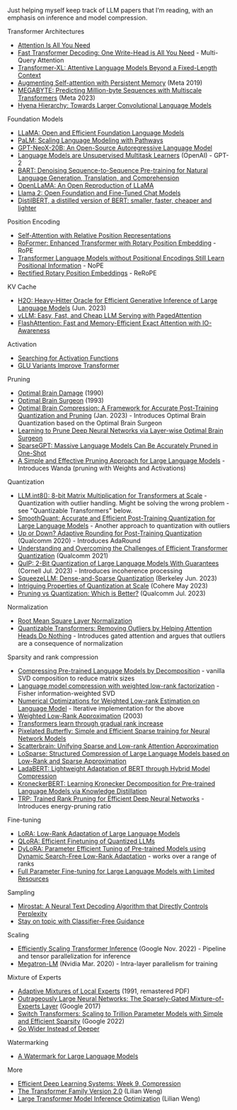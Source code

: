 Just helping myself keep track of LLM papers that I‘m reading, with an emphasis on inference and model compression.

Transformer Architectures

* [Attention Is All You Need](https://arxiv.org/abs/1706.03762)
* [Fast Transformer Decoding: One Write-Head is All You Need](https://arxiv.org/abs/1911.02150) - Multi-Query Attention
* [Transformer-XL: Attentive Language Models Beyond a Fixed-Length Context](https://arxiv.org/abs/1901.02860)
* [Augmenting Self-attention with Persistent Memory](https://arxiv.org/abs/1907.01470) (Meta 2019)
* [MEGABYTE: Predicting Million-byte Sequences with Multiscale Transformers](https://arxiv.org/abs/2305.07185) (Meta 2023)
* [Hyena Hierarchy: Towards Larger Convolutional Language Models](https://arxiv.org/abs/2302.10866)

Foundation Models

* [LLaMA: Open and Efficient Foundation Language Models](https://arxiv.org/abs/2302.13971)
* [PaLM: Scaling Language Modeling with Pathways](https://arxiv.org/abs/2204.02311)
* [GPT-NeoX-20B: An Open-Source Autoregressive Language Model](https://arxiv.org/abs/2204.06745)
* [Language Models are Unsupervised Multitask Learners](https://d4mucfpksywv.cloudfront.net/better-language-models/language_models_are_unsupervised_multitask_learners.pdf) (OpenAI) - GPT-2
* [BART: Denoising Sequence-to-Sequence Pre-training for Natural Language Generation, Translation, and Comprehension](https://arxiv.org/abs/1910.13461)
* [OpenLLaMA: An Open Reproduction of LLaMA](https://github.com/openlm-research/open_llama)
* [Llama 2: Open Foundation and Fine-Tuned Chat Models](https://ai.meta.com/research/publications/llama-2-open-foundation-and-fine-tuned-chat-models/)
* [DistilBERT, a distilled version of BERT: smaller, faster, cheaper and lighter](https://arxiv.org/abs/1910.01108)

Position Encoding

* [Self-Attention with Relative Position Representations](https://arxiv.org/abs/1803.02155)
* [RoFormer: Enhanced Transformer with Rotary Position Embedding](https://arxiv.org/abs/2104.09864) - RoPE
* [Transformer Language Models without Positional Encodings Still Learn Positional Information](https://arxiv.org/abs/2203.16634) - NoPE
* [Rectified Rotary Position Embeddings](https://github.com/bojone/rerope) - ReRoPE

KV Cache

* [H2O: Heavy-Hitter Oracle for Efficient Generative Inference of Large Language Models](https://arxiv.org/abs/2306.14048) (Jun. 2023)
* [vLLM: Easy, Fast, and Cheap LLM Serving with PagedAttention](https://vllm.ai)
* [FlashAttention: Fast and Memory-Efficient Exact Attention with IO-Awareness](https://arxiv.org/abs/2205.14135)

Activation

* [Searching for Activation Functions](https://arxiv.org/abs/1710.05941)
* [GLU Variants Improve Transformer](https://arxiv.org/abs/2002.05202)

Pruning

* [Optimal Brain Damage](https://proceedings.neurips.cc/paper/1989/hash/6c9882bbac1c7093bd25041881277658-Abstract.html) (1990)
* [Optimal Brain Surgeon](https://proceedings.neurips.cc/paper/1992/file/303ed4c69846ab36c2904d3ba8573050-Paper.pdf) (1993)
* [Optimal Brain Compression: A Framework for Accurate Post-Training Quantization and Pruning](https://arxiv.org/abs/2208.11580) (Jan. 2023) - Introduces Optimal Brain Quantization based on the Optimal Brain Surgeon
* [Learning to Prune Deep Neural Networks via Layer-wise Optimal Brain Surgeon](https://arxiv.org/abs/1705.07565)
* [SparseGPT: Massive Language Models Can Be Accurately Pruned in One-Shot](https://arxiv.org/abs/2301.00774)
* [A Simple and Effective Pruning Approach for Large Language Models](https://arxiv.org/abs/2306.11695) - Introduces Wanda (pruning with Weights and Activations)

Quantization

* [LLM.int8(): 8-bit Matrix Multiplication for Transformers at Scale](https://arxiv.org/abs/2208.07339) - Quantization with outlier handling. Might be solving the wrong problem - see "Quantizable Transformers" below.
* [SmoothQuant: Accurate and Efficient Post-Training Quantization for Large Language Models](https://arxiv.org/abs/2211.10438) - Another approach to quantization with outliers
* [Up or Down? Adaptive Rounding for Post-Training Quantization](https://arxiv.org/abs/2004.10568) (Qualcomm 2020) - Introduces AdaRound
* [Understanding and Overcoming the Challenges of Efficient Transformer Quantization](https://arxiv.org/abs/2109.12948) (Qualcomm 2021)
* [QuIP: 2-Bit Quantization of Large Language Models With Guarantees](https://arxiv.org/abs/2307.13304) (Cornell Jul. 2023) - Introduces incoherence processing
* [SqueezeLLM: Dense-and-Sparse Quantization](https://arxiv.org/abs/2306.07629) (Berkeley Jun. 2023)
* [Intriguing Properties of Quantization at Scale](https://arxiv.org/abs/2305.19268) (Cohere May 2023)
* [Pruning vs Quantization: Which is Better?](https://arxiv.org/abs/2307.02973) (Qualcomm Jul. 2023)

Normalization

* [Root Mean Square Layer Normalization](https://arxiv.org/abs/1910.07467)
* [Quantizable Transformers: Removing Outliers by Helping Attention Heads Do Nothing](https://arxiv.org/abs/2306.12929) - Introduces gated attention and argues that outliers are a consequence of normalization

Sparsity and rank compression

* [Compressing Pre-trained Language Models by Decomposition](https://aclanthology.org/2020.aacl-main.88/) - vanilla SVD composition to reduce matrix sizes
* [Language model compression with weighted low-rank factorization](https://arxiv.org/abs/2207.00112) - Fisher information-weighted SVD
* [Numerical Optimizations for Weighted Low-rank Estimation on Language Model](https://arxiv.org/abs/2211.09718) - Iterative implementation for the above
* [Weighted Low-Rank Approximation](https://cdn.aaai.org/ICML/2003/ICML03-094.pdf) (2003)
* [Transformers learn through gradual rank increase](https://arxiv.org/abs/2306.07042)
* [Pixelated Butterfly: Simple and Efficient Sparse training for Neural Network Models](https://arxiv.org/abs/2112.00029)
* [Scatterbrain: Unifying Sparse and Low-rank Attention Approximation](https://arxiv.org/abs/2110.15343)
* [LoSparse: Structured Compression of Large Language Models based on Low-Rank and Sparse Approximation](https://arxiv.org/abs/2306.11222)
* [LadaBERT: Lightweight Adaptation of BERT through Hybrid Model Compression](https://arxiv.org/abs/2004.04124)
* [KroneckerBERT: Learning Kronecker Decomposition for Pre-trained Language Models via Knowledge Distillation](https://arxiv.org/abs/2109.06243)
* [TRP: Trained Rank Pruning for Efficient Deep Neural Networks](https://arxiv.org/abs/2004.14566) - Introduces energy-pruning ratio

Fine-tuning

* [LoRA: Low-Rank Adaptation of Large Language Models](https://arxiv.org/abs/2106.09685)
* [QLoRA: Efficient Finetuning of Quantized LLMs](https://arxiv.org/abs/2305.14314)
* [DyLoRA: Parameter Efficient Tuning of Pre-trained Models using Dynamic Search-Free Low-Rank Adaptation](https://arxiv.org/abs/2210.07558) - works over a range of ranks
* [Full Parameter Fine-tuning for Large Language Models with Limited Resources](https://arxiv.org/abs/2306.09782)

Sampling

* [Mirostat: A Neural Text Decoding Algorithm that Directly Controls Perplexity](https://arxiv.org/abs/2007.14966)
* [Stay on topic with Classifier-Free Guidance](https://arxiv.org/abs/2306.17806)

Scaling

* [Efficiently Scaling Transformer Inference](https://arxiv.org/abs/2211.05102) (Google Nov. 2022) - Pipeline and tensor parallelization for inference
* [Megatron-LM](https://arxiv.org/abs/1909.08053) (Nvidia Mar. 2020) - Intra-layer parallelism for training

Mixture of Experts

* [Adaptive Mixtures of Local Experts](https://github.com/mtotolo/nnetworks_HG/blob/master/Adaptive-mixtures-of-local-experts.pdf) (1991, remastered PDF)
* [Outrageously Large Neural Networks: The Sparsely-Gated Mixture-of-Experts Layer](https://arxiv.org/abs/1701.06538) (Google 2017)
* [Switch Transformers: Scaling to Trillion Parameter Models with Simple and Efficient Sparsity](https://arxiv.org/abs/2101.03961) (Google 2022)
* [Go Wider Instead of Deeper](https://arxiv.org/abs/2107.11817)

Watermarking

* [A Watermark for Large Language Models](https://arxiv.org/abs/2301.10226)


More

* [Efficient Deep Learning Systems: Week 9, Compression](https://github.com/mryab/efficient-dl-systems/tree/main/week09_compression)
* [The Transformer Family Version 2.0](https://lilianweng.github.io/posts/2023-01-27-the-transformer-family-v2/) (Lilian Weng)
* [Large Transformer Model Inference Optimization](https://lilianweng.github.io/posts/2023-01-10-inference-optimization/) (Lilian Weng)

